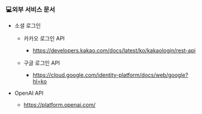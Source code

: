 ### 💻외부 서비스 문서

- 소셜 로그인

  - 카카오 로그인 API
    - https://developers.kakao.com/docs/latest/ko/kakaologin/rest-api

  - 구글 로그인 API
    - https://cloud.google.com/identity-platform/docs/web/google?hl=ko

- OpenAI API

  - https://platform.openai.com/